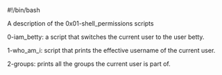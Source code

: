 #!/bin/bash

A description of the 0x01-shell_permissions scripts

0-iam_betty: a script that switches the current user to the user betty.

1-who_am_i: script that prints the effective username of the current user.

2-groups: prints all the groups the current user is part of.

